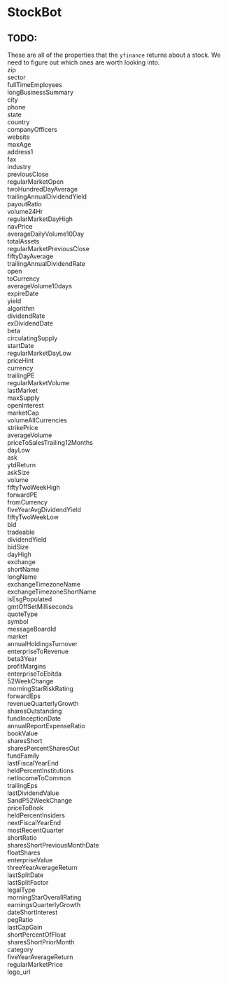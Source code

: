 # StockBot
## TODO:
These are all of the properties that the `yfinance` returns about a stock. We need to figure out which ones are worth looking into.
<br>
zip
<br>
sector
<br>
fullTimeEmployees
<br>
longBusinessSummary
<br>
city
<br>
phone
<br>
state
<br>
country
<br>
companyOfficers
<br>
website
<br>
maxAge
<br>
address1
<br>
fax
<br>
industry
<br>
previousClose
<br>
regularMarketOpen
<br>
twoHundredDayAverage
<br>
trailingAnnualDividendYield
<br>
payoutRatio
<br>
volume24Hr
<br>
regularMarketDayHigh
<br>
navPrice
<br>
averageDailyVolume10Day
<br>
totalAssets
<br>
regularMarketPreviousClose
<br>
fiftyDayAverage
<br>
trailingAnnualDividendRate
<br>
open
<br>
toCurrency
<br>
averageVolume10days
<br>
expireDate
<br>
yield
<br>
algorithm
<br>
dividendRate
<br>
exDividendDate
<br>
beta
<br>
circulatingSupply
<br>
startDate
<br>
regularMarketDayLow
<br>
priceHint
<br>
currency
<br>
trailingPE
<br>
regularMarketVolume
<br>
lastMarket
<br>
maxSupply
<br>
openInterest
<br>
marketCap
<br>
volumeAllCurrencies
<br>
strikePrice
<br>
averageVolume
<br>
priceToSalesTrailing12Months
<br>
dayLow
<br>
ask
<br>
ytdReturn
<br>
askSize
<br>
volume
<br>
fiftyTwoWeekHigh
<br>
forwardPE
<br>
fromCurrency
<br>
fiveYearAvgDividendYield
<br>
fiftyTwoWeekLow
<br>
bid
<br>
tradeable
<br>
dividendYield
<br>
bidSize
<br>
dayHigh
<br>
exchange
<br>
shortName
<br>
longName
<br>
exchangeTimezoneName
<br>
exchangeTimezoneShortName
<br>
isEsgPopulated
<br>
gmtOffSetMilliseconds
<br>
quoteType
<br>
symbol
<br>
messageBoardId
<br>
market
<br>
annualHoldingsTurnover
<br>
enterpriseToRevenue
<br>
beta3Year
<br>
profitMargins
<br>
enterpriseToEbitda
<br>
52WeekChange
<br>
morningStarRiskRating
<br>
forwardEps
<br>
revenueQuarterlyGrowth
<br>
sharesOutstanding
<br>
fundInceptionDate
<br>
annualReportExpenseRatio
<br>
bookValue
<br>
sharesShort
<br>
sharesPercentSharesOut
<br>
fundFamily
<br>
lastFiscalYearEnd
<br>
heldPercentInstitutions
<br>
netIncomeToCommon
<br>
trailingEps
<br>
lastDividendValue
<br>
SandP52WeekChange
<br>
priceToBook
<br>
heldPercentInsiders
<br>
nextFiscalYearEnd
<br>
mostRecentQuarter
<br>
shortRatio
<br>
sharesShortPreviousMonthDate
<br>
floatShares
<br>
enterpriseValue
<br>
threeYearAverageReturn
<br>
lastSplitDate
<br>
lastSplitFactor
<br>
legalType
<br>
morningStarOverallRating
<br>
earningsQuarterlyGrowth
<br>
dateShortInterest
<br>
pegRatio
<br>
lastCapGain
<br>
shortPercentOfFloat
<br>
sharesShortPriorMonth
<br>
category
<br>
fiveYearAverageReturn
<br>
regularMarketPrice
<br>
logo_url
<br>
